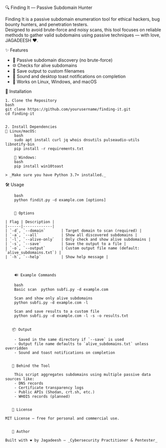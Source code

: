 🔍 Finding It — Passive Subdomain Hunter

Finding It is a passive subdomain enumeration tool for ethical hackers, bug bounty hunters, and penetration testers.  
Designed to avoid brute-force and noisy scans, this tool focuses on reliable methods to gather valid subdomains using passive techniques — with love, JAGADEESH ❤️.



   ✨ Features

- 🎯 Passive subdomain discovery (no brute-force)
- 🌐 Checks for alive subdomains
- 💾 Save output to custom filenames
- 🔔 Sound and desktop toast notifications on completion
- 🐧 Works on Linux, Windows, and macOS



🚀 Installation

    1. Clone the Repository
	bash
	git clone https://github.com/yourusername/finding-it.git
	cd finding-it


    2. Install Dependencies
	🔹 Linux/macOS:
		bash
		sudo apt install curl jq whois dnsutils pulseaudio-utils libnotify-bin
		pip install -r requirements.txt

     	🔹 Windows:
		bash
		pip install win10toast

	> _Make sure you have Python 3.7+ installed._


   🛠️ Usage

		bash
		python findit.py -d example.com [options]
```

    🔧 Options

| Flag | Description |
|------|-------------|
| `-d`, `--domain`       | Target domain to scan (required) |
| `-a`, `--all`          | Show all discovered subdomains |
| `-l`, `--alive-only`   | Only check and show alive subdomains |
| `-s`, `--save`         | Save the output to a file |
| `-o`, `--output`       | Custom output file name (default: `alive_subdomains.txt`) |
| `-h`, `--help`         | Show help message |



    🔊 Example Commands

	bash
  	Basic scan 	python subfi.py -d example.com

  	Scan and show only alive subdomains
	python subfi.py -d example.com -l

  	Scan and save results to a custom file
	python subfi.py -d example.com -l -s -o results.txt


   📦 Output

	- Saved in the same directory if `--save` is used
	- Output file name defaults to `alive_subdomains.txt` unless overridden
	- Sound and toast notifications on completion


   🧠 Behind the Tool

	This script aggregates subdomains using multiple passive data sources like:
	- DNS records
	- Certificate transparency logs
	- Public APIs (Shodan, crt.sh, etc.)
	- WHOIS records (planned)


   📜 License

MIT License — free for personal and commercial use.


   🙌 Author

Built with ❤️ by Jagadeesh — _Cybersecurity Practitioner & Pentester_